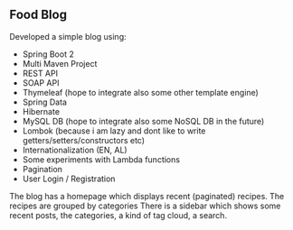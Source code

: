 <h2>Food Blog</h2>

Developed a simple blog using:

 - Spring Boot 2
 - Multi Maven Project
 - REST API
 - SOAP API
 - Thymeleaf (hope to integrate also some other template engine)
 - Spring Data
 - Hibernate
 - MySQL DB (hope to integrate also some NoSQL DB in the future)
 - Lombok (because i am lazy and dont like to write getters/setters/constructors etc)
 - Internationalization (EN, AL)
 - Some experiments with Lambda functions
 - Pagination
 - User Login / Registration 

The blog has a homepage which displays recent (paginated) recipes.
The recipes are grouped by categories
There is a sidebar which shows some recent posts, the categories, a kind of tag cloud, a search.

